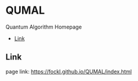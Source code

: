 # QUMAL
Quantum Algorithm Homepage

- [Link](#Link)

## Link

page link: https://fockl.github.io/QUMAL/index.html
